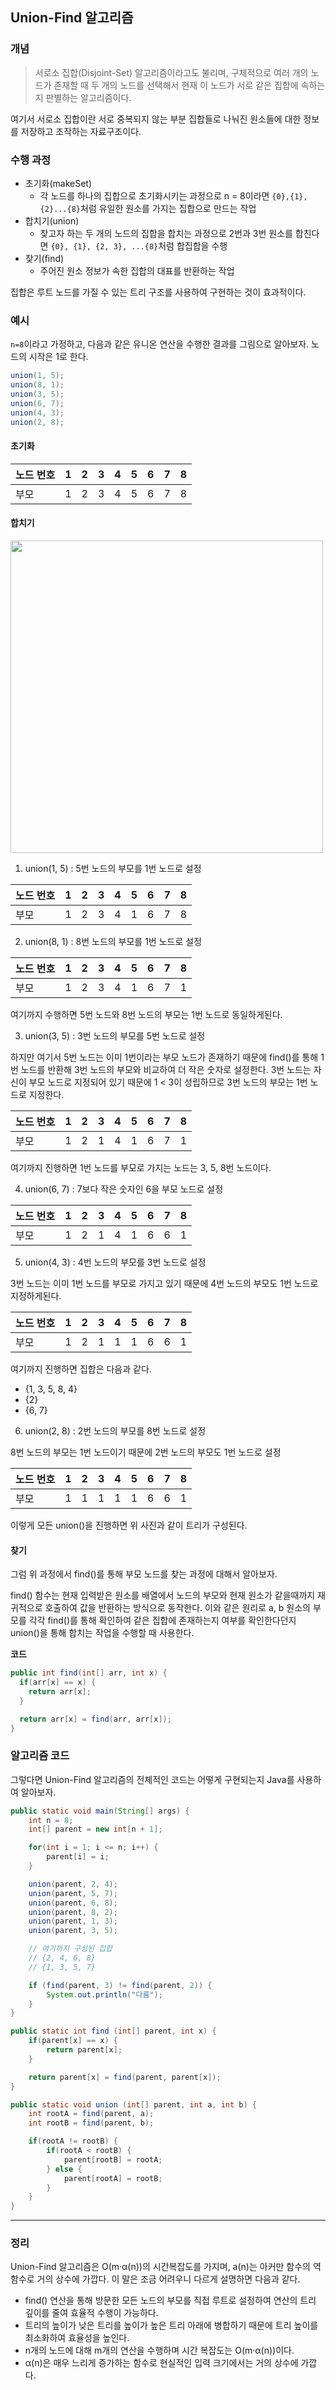 ## Union-Find 알고리즘
### 개념
>서로소 집합(Disjoint-Set) 알고리즘이라고도 불리며, 구체적으로 여러 개의 노드가 존재할 때 두 개의 노드를 선택해서 현재 이 노드가 서로 같은 집합에 속하는지 판별하는 알고리즘이다.

여기서 서로소 집합이란 서로 중복되지 않는 부분 집합들로 나눠진 원소들에 대한 정보를 저장하고 조작하는 자료구조이다.

### 수행 과정
- 초기화(makeSet)
  - 각 노드를 하나의 집합으로 초기화시키는 과정으로 n = 8이라면 `{0},{1},{2}...{8}`처럼 유일한 원소를 가지는 집합으로 만드는 작업
- 합치기(union)
  - 찾고자 하는 두 개의 노드의 집합을 합치는 과정으로 2번과 3번 원소를 합친다면 `{0}, {1}, {2, 3}, ...{8}`처럼 합집합을 수행
- 찾기(find)
  - 주어진 원소 정보가 속한 집합의 대표를 반환하는 작업
 
집합은 루트 노드를 가질 수 있는 트리 구조를 사용하여 구현하는 것이 효과적이다.

### 예시
`n=8`이라고 가정하고, 다음과 같은 유니온 연산을 수행한 결과를 그림으로 알아보자. 노드의 시작은 1로 한다.

```java
union(1, 5);
union(8, 1);
union(3, 5);
union(6, 7);
union(4, 3);
union(2, 8);
```
#### 초기화
|노드 번호|1|2|3|4|5|6|7|8|
|---|---|---|---|---|---|---|---|---|
|부모|1|2|3|4|5|6|7|8|

#### 합치기

<img src='https://github.com/user-attachments/assets/c22fc0d1-3f30-4871-8a5d-53eec301052b' width=500/>

1. union(1, 5) : 5번 노드의 부모를 1번 노드로 설정

|노드 번호|1|2|3|4|5|6|7|8|
|---|---|---|---|---|---|---|---|---|
|부모|1|2|3|4|1|6|7|8|

2. union(8, 1) : 8번 노드의 부모를 1번 노드로 설정

|노드 번호|1|2|3|4|5|6|7|8|
|---|---|---|---|---|---|---|---|---|
|부모|1|2|3|4|1|6|7|1|

여기까지 수행하면 5번 노드와 8번 노드의 부모는 1번 노드로 동일하게된다.

3. union(3, 5) : 3번 노드의 부모를 5번 노드로 설정

하지만 여기서 5번 노드는 이미 1번이라는 부모 노드가 존재하기 때문에 find()를 통해 1번 노드를 반환해 3번 노드의 부모와 비교하여 더 작은 숫자로 설정한다.
3번 노드는 자신이 부모 노드로 지정되어 있기 때문에 1 < 3이 성립하므로 3번 노드의 부모는 1번 노드로 지정한다.

|노드 번호|1|2|3|4|5|6|7|8|
|---|---|---|---|---|---|---|---|---|
|부모|1|2|1|4|1|6|7|1|

여기까지 진행하면 1번 노드를 부모로 가지는 노드는 3, 5, 8번 노드이다.

4. union(6, 7) : 7보다 작은 숫자인 6을 부모 노드로 설정

|노드 번호|1|2|3|4|5|6|7|8|
|---|---|---|---|---|---|---|---|---|
|부모|1|2|1|4|1|6|6|1|
  
5. union(4, 3) : 4번 노드의 부모를 3번 노드로 설정

3번 노드는 이미 1번 노드를 부모로 가지고 있기 때문에 4번 노드의 부모도 1번 노드로 지정하게된다.

|노드 번호|1|2|3|4|5|6|7|8|
|---|---|---|---|---|---|---|---|---|
|부모|1|2|1|1|1|6|6|1|

여기까지 진행하면 집합은 다음과 같다.
- {1, 3, 5, 8, 4}
- {2}
- {6, 7}
 
6. union(2, 8) : 2번 노드의 부모를 8번 노드로 설정

8번 노드의 부모는 1번 노드이기 때문에 2번 노드의 부모도 1번 노드로 설정

|노드 번호|1|2|3|4|5|6|7|8|
|---|---|---|---|---|---|---|---|---|
|부모|1|1|1|1|1|6|6|1|

이렇게 모든 union()을 진행하면 위 사진과 같이 트리가 구성된다.

#### 찾기
그럼 위 과정에서 find()를 통해 부모 노드를 찾는 과정에 대해서 알아보자.

find() 함수는 현재 입력받은 원소를 배열에서 노드의 부모와 현재 원소가 같을때까지 재귀적으로 호출하여 값을 반환하는 방식으로 동작한다.
이와 같은 원리로 a, b 원소의 부모를 각각 find()를 통해 확인하여 같은 집합에 존재하는지 여부를 확인한다던지 union()을 통해 합치는 작업을 수행할 때 사용한다.

**코드**
```java
public int find(int[] arr, int x) {
  if(arr[x] == x) {
    return arr[x];
  }

  return arr[x] = find(arr, arr[x]);
}
```

### 알고리즘 코드
그렇다면 Union-Find 알고리즘의 전체적인 코드는 어떻게 구현되는지 Java를 사용하여 알아보자.

```java
public static void main(String[] args) {
    int n = 8;
    int[] parent = new int[n + 1];

    for(int i = 1; i <= n; i++) {
        parent[i] = i;
    }

    union(parent, 2, 4);
    union(parent, 5, 7);
    union(parent, 6, 8);
    union(parent, 8, 2);
    union(parent, 1, 3);
    union(parent, 3, 5);

    // 여기까지 구성된 집합
    // {2, 4, 6, 8}
    // {1, 3, 5, 7}

    if (find(parent, 3) != find(parent, 2)) {
        System.out.println("다름");
    }
}

public static int find (int[] parent, int x) {
    if(parent[x] == x) {
        return parent[x];
    }

    return parent[x] = find(parent, parent[x]);
}

public static void union (int[] parent, int a, int b) {
    int rootA = find(parent, a);
    int rootB = find(parent, b);

    if(rootA != rootB) {
        if(rootA < rootB) {
            parent[rootB] = rootA;
        } else {
            parent[rootA] = rootB;
        }
    }
}
```
---

### 정리
Union-Find 알고리즘은 O(m·α(n))의 시간복잡도를 가지며, a(n)는 아커만 함수의 역함수로 거의 상수에 가깝다. 이 말은 조금 어려우니 다르게 설명하면 다음과 같다.
- find() 연산을 통해 방문한 모든 노드의 부모를 직접 루트로 설정하여 연산의 트리 깊이를 줄여 효율적 수행이 가능하다.
- 트리의 높이가 낮은 트리를 높이가 높은 트리 아래에 병합하기 때문에 트리 높이를 최소화하여 효율성을 높인다.
- n개의 노드에 대해 m개의 연산을 수행하며 시간 복잡도는 O(m·α(n))이다.
- α(n)은 매우 느리게 증가하는 함수로 현실적인 입력 크기에서는 거의 상수에 가깝다.
